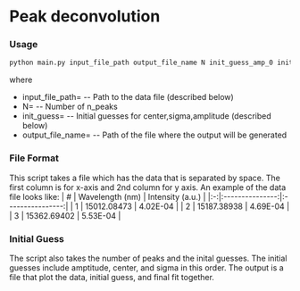 # Peak deconvolution


### Usage

```py
python main.py input_file_path output_file_name N init_guess_amp_0 init_guess_center_0 init_guess_sigma_0 ... init_guess_amp_N-1 init_guess_center_N-1 init_guess_sigma_N-1
```

where
- input_file_path=<str>	-- 	Path to the data file (described below)
- N=<int>					-- 	Number of n_peaks
- init_guess=<float>		--  Initial guesses for center,sigma,amplitude (described below)
- output_file_name=<str>	--  Path of the file where the output will be generated

### File Format
This script takes a file which has the data that is separated by space. The first column is for x-axis and 2nd column for y axis.
An example of the data file looks like:
| # | Wavelength (nm) | Intensity (a.u.) |
|:-:|:---------------:|:----------------:|
| 1 |   15012.08473   |     4.02E-04     |
| 2 |   15187.38938   |     4.69E-04     |
| 3 |   15362.69402   |     5.53E-04     |

### Initial Guess
The script also takes the number of peaks and the inital guesses. The initial guesses include amptitude, center, and sigma in this order. The output is a file that plot the data, initial guess, and final fit together.
